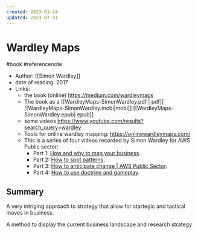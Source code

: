 ```yaml
---
created: 2023-01-24
updated: 2023-07-31
---
```

# Wardley Maps
#book #referencenote
	
- Author: [[Simon Wardley]]
- date of reading: 2017
- Links:
	- the book (online) https://medium.com/wardleymaps
	- The book as a [[WardleyMaps-SimonWardley.pdf | pdf]] [[WardleyMaps-SimonWardley.mobi|mobi]] [[WardleyMaps-SimonWardley.epub| epub]]
	- some videos https://www.youtube.com/results?search_query=wardley
	- Tools for online wardley mapping: https://onlinewardleymaps.com/ 
	- This is a series of four videos recorded by Simon Wardley for AWS Public sector:  
		- Part 1: [How and why to map your business](https://youtu.be/KkePAhnkHeg).
		- Part 2: [How to spot patterns](https://youtu.be/xsDT7L-tARs).
		- Part 3: [How to anticipate change | AWS Public Sector](https://www.youtube.com/watch?v=58iLrw6-4x4).
		- Part 4: [How to use doctrine and gameplay](https://www.youtube.com/watch?v=gPDVA6uVAlU).

## Summary
A very intriging approach to strategy that allow for startegic and tactical moves in business. 

A method to display the current business landscape and research strategy
